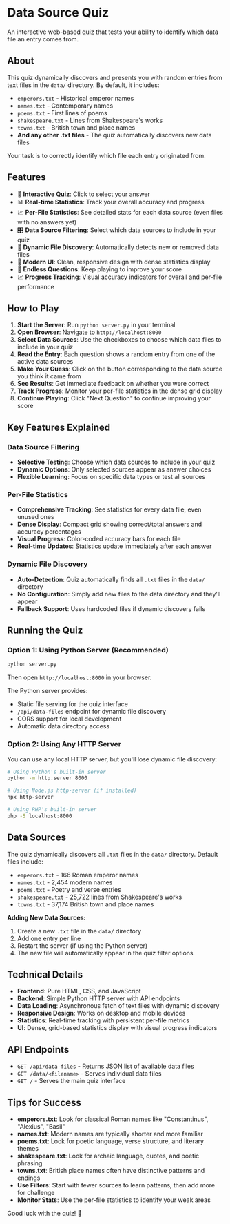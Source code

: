 # Data Source Quiz

An interactive web-based quiz that tests your ability to identify which data file an entry comes from.

## About

This quiz dynamically discovers and presents you with random entries from text files in the `data/` directory. By default, it includes:
- `emperors.txt` - Historical emperor names
- `names.txt` - Contemporary names
- `poems.txt` - First lines of poems
- `shakespeare.txt` - Lines from Shakespeare's works
- `towns.txt` - British town and place names
- **And any other .txt files** - The quiz automatically discovers new data files

Your task is to correctly identify which file each entry originated from.

## Features

- 🎯 **Interactive Quiz**: Click to select your answer
- 📊 **Real-time Statistics**: Track your overall accuracy and progress
- 📈 **Per-File Statistics**: See detailed stats for each data source (even files with no answers yet)
- 🎛️ **Data Source Filtering**: Select which data sources to include in your quiz
- 🔄 **Dynamic File Discovery**: Automatically detects new or removed data files
- 🎨 **Modern UI**: Clean, responsive design with dense statistics display
- 🔄 **Endless Questions**: Keep playing to improve your score
- 📈 **Progress Tracking**: Visual accuracy indicators for overall and per-file performance

## How to Play

1. **Start the Server**: Run `python server.py` in your terminal
2. **Open Browser**: Navigate to `http://localhost:8000`
3. **Select Data Sources**: Use the checkboxes to choose which data files to include in your quiz
4. **Read the Entry**: Each question shows a random entry from one of the active data sources
5. **Make Your Guess**: Click on the button corresponding to the data source you think it came from
6. **See Results**: Get immediate feedback on whether you were correct
7. **Track Progress**: Monitor your per-file statistics in the dense grid display
8. **Continue Playing**: Click "Next Question" to continue improving your score

## Key Features Explained

### Data Source Filtering
- **Selective Testing**: Choose which data sources to include in your quiz
- **Dynamic Options**: Only selected sources appear as answer choices
- **Flexible Learning**: Focus on specific data types or test all sources

### Per-File Statistics
- **Comprehensive Tracking**: See statistics for every data file, even unused ones
- **Dense Display**: Compact grid showing correct/total answers and accuracy percentages
- **Visual Progress**: Color-coded accuracy bars for each file
- **Real-time Updates**: Statistics update immediately after each answer

### Dynamic File Discovery
- **Auto-Detection**: Quiz automatically finds all `.txt` files in the `data/` directory
- **No Configuration**: Simply add new files to the data directory and they'll appear
- **Fallback Support**: Uses hardcoded files if dynamic discovery fails

## Running the Quiz

### Option 1: Using Python Server (Recommended)
```bash
python server.py
```
Then open `http://localhost:8000` in your browser.

The Python server provides:
- Static file serving for the quiz interface
- `/api/data-files` endpoint for dynamic file discovery
- CORS support for local development
- Automatic data directory access

### Option 2: Using Any HTTP Server
You can use any local HTTP server, but you'll lose dynamic file discovery:
```bash
# Using Python's built-in server
python -m http.server 8000

# Using Node.js http-server (if installed)
npx http-server

# Using PHP's built-in server
php -S localhost:8000
```

## Data Sources

The quiz dynamically discovers all `.txt` files in the `data/` directory. Default files include:
- `emperors.txt` - 166 Roman emperor names
- `names.txt` - 2,454 modern names
- `poems.txt` - Poetry and verse entries
- `shakespeare.txt` - 25,722 lines from Shakespeare's works
- `towns.txt` - 37,174 British town and place names

**Adding New Data Sources:**
1. Create a new `.txt` file in the `data/` directory
2. Add one entry per line
3. Restart the server (if using the Python server)
4. The new file will automatically appear in the quiz filter options

## Technical Details

- **Frontend**: Pure HTML, CSS, and JavaScript
- **Backend**: Simple Python HTTP server with API endpoints
- **Data Loading**: Asynchronous fetch of text files with dynamic discovery
- **Responsive Design**: Works on desktop and mobile devices
- **Statistics**: Real-time tracking with persistent per-file metrics
- **UI**: Dense, grid-based statistics display with visual progress indicators

## API Endpoints

- `GET /api/data-files` - Returns JSON list of available data files
- `GET /data/<filename>` - Serves individual data files
- `GET /` - Serves the main quiz interface

## Tips for Success

- **emperors.txt**: Look for classical Roman names like "Constantinus", "Alexius", "Basil"
- **names.txt**: Modern names are typically shorter and more familiar
- **poems.txt**: Look for poetic language, verse structure, and literary themes
- **shakespeare.txt**: Look for archaic language, quotes, and poetic phrasing
- **towns.txt**: British place names often have distinctive patterns and endings
- **Use Filters**: Start with fewer sources to learn patterns, then add more for challenge
- **Monitor Stats**: Use the per-file statistics to identify your weak areas

Good luck with the quiz! 🎉
